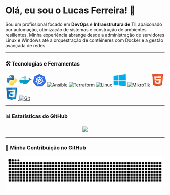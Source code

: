 # Olá, eu sou o Lucas Ferreira! 👋

<p align="left">
  Sou um profissional focado em <strong>DevOps</strong> e <strong>Infraestrutura de TI</strong>, apaixonado por automação, otimização de sistemas e construção de ambientes resilientes. Minha experiência abrange desde a administração de servidores Linux e Windows até a orquestração de contêineres com Docker e a gestão avançada de redes.
</p>

---

### 🛠️ Tecnologias e Ferramentas

<p align="left">
  <a href="https://www.python.org" target="_blank" rel="noreferrer"> 
    <img src="https://raw.githubusercontent.com/devicons/devicon/master/icons/python/python-original.svg" alt="Python" width="40" height="40"/> 
  </a>
  <a href="https://www.docker.com/" target="_blank" rel="noreferrer"> 
    <img src="https://raw.githubusercontent.com/devicons/devicon/master/icons/docker/docker-plain.svg" alt="Docker" width="40" height="40"/> 
  </a>
  <a href="https://kubernetes.io" target="_blank" rel="noreferrer"> 
    <img src="https://raw.githubusercontent.com/devicons/devicon/master/icons/kubernetes/kubernetes-plain.svg" alt="Kubernetes" width="40" height="40"/> 
  </a>
  <a href="https://www.ansible.com/" target="_blank" rel="noreferrer">
    <img src="https://www.vectorlogo.zone/logos/ansible/ansible-icon.svg" alt="Ansible" width="40" height="40"/>
  </a>
  <a href="https://www.terraform.io/" target="_blank" rel="noreferrer">
    <img src="https://www.vectorlogo.zone/logos/terraformio/terraformio-icon.svg" alt="Terraform" width="40" height="40"/>
  </a>
  <a href="https://www.linux.org/" target="_blank" rel="noreferrer"> 
    <img src="https://cdn.simpleicons.org/linux/FFFFFF" alt="Linux" width="40" height="40"/> 
  </a>
  <a href="https://www.microsoft.com/pt-br/windows-server" target="_blank" rel="noreferrer">
    <img src="https://raw.githubusercontent.com/devicons/devicon/master/icons/windows8/windows8-original.svg" alt="Windows Server" width="40" height="40"/>
  </a>
  <a href="https://mikrotik.com/" target="_blank" rel="noreferrer">
    <img src="https://cdn.simpleicons.org/mikrotik/6633FF" alt="MikroTik" width="40" height="40"/>
  </a>
  <a href="https://developer.mozilla.org/en-US/docs/Web/HTML" target="_blank" rel="noreferrer">
    <img src="https://raw.githubusercontent.com/devicons/devicon/master/icons/html5/html5-original.svg" alt="HTML5" width="40" height="40"/>
  </a>
  <a href="https://developer.mozilla.org/en-US/docs/Web/CSS" target="_blank" rel="noreferrer">
    <img src="https://raw.githubusercontent.com/devicons/devicon/master/icons/css3/css3-original.svg" alt="CSS3" width="40" height="40"/>
  </a>
  <a href="https://git-scm.com/" target="_blank" rel="noreferrer"> 
    <img src="https://www.vectorlogo.zone/logos/git-scm/git-scm-icon.svg" alt="Git" width="40" height="40"/> 
  </a>
</p>

---

### 📊 Estatísticas do GitHub

<p align="center">
  <img height="150em" src="https://github-readme-stats.vercel.app/api?username=lferreirasm&show_icons=true&theme=dracula&include_all_commits=true&count_private=true"/>
</p>

---

### 🐍 Minha Contribuição no GitHub

<p align="center">
  <picture>
    <source media="(prefers-color-scheme: dark)" srcset="https://raw.githubusercontent.com/lferreirasm/lferreirasm/output/github-contribution-grid-snake-dark.svg">
    <source media="(prefers-color-scheme: light)" srcset="https://raw.githubusercontent.com/lferreirasm/lferreirasm/output/github-contribution-grid-snake.svg">
    <img alt="github contribution grid snake animation" src="https://raw.githubusercontent.com/lferreirasm/lferreirasm/output/github-contribution-grid-snake.svg">
  </picture>
</p>

